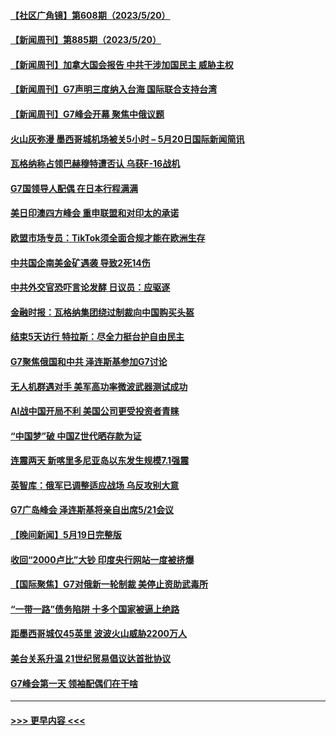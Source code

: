 #### [【社区广角镜】第608期（2023/5/20）](../pages/prog202/a103717004.md?t=05210944) 
#### [【新闻周刊】第885期（2023/5/20）](../pages/prog202/a103717029.md?t=05210944) 
#### [【新闻周刊】加拿大国会报告 中共干涉加国民主 威胁主权](../pages/prog202/a103717018.md?t=05210944) 
#### [【新闻周刊】G7声明三度纳入台海 国际联合支持台湾](../pages/prog202/a103717022.md?t=05210944) 
#### [【新闻周刊】G7峰会开幕 聚焦中俄议题](../pages/prog202/a103717024.md?t=05210944) 
#### [火山灰弥漫 墨西哥城机场被关5小时 – 5月20日国际新闻简讯](../pages/prog202/a103716960.md?t=05210944) 
#### [瓦格纳称占领巴赫穆特遭否认 乌获F-16战机](../pages/prog202/a103716959.md?t=05210944) 
#### [G7国领导人配偶 在日本行程满满](../pages/prog202/a103716961.md?t=05210944) 
#### [美日印澳四方峰会 重申联盟和对印太的承诺](../pages/prog202/a103716954.md?t=05210944) 
#### [欧盟市场专员：TikTok须全面合规才能在欧洲生存](../pages/prog202/a103716934.md?t=05210944) 
#### [中共国企南美金矿遇袭 导致2死14伤](../pages/prog202/a103716921.md?t=05210944) 
#### [中共外交官恐吓言论发酵 日议员：应驱逐](../pages/prog202/a103716864.md?t=05210944) 
#### [金融时报：瓦格纳集团绕过制裁向中国购买头盔](../pages/prog202/a103716857.md?t=05210944) 
#### [结束5天访行 特拉斯：尽全力挺台护自由民主](../pages/prog202/a103716859.md?t=05210944) 
#### [G7聚焦俄国和中共 泽连斯基参加G7讨论](../pages/prog202/a103716862.md?t=05210944) 
#### [无人机群遇对手 美军高功率微波武器测试成功](../pages/prog202/a103716800.md?t=05210944) 
#### [AI战中国开局不利 美国公司更受投资者青睐](../pages/prog202/a103716803.md?t=05210944) 
#### [“中国梦”破 中国Z世代晒存款为证](../pages/prog202/a103716807.md?t=05210944) 
#### [连震两天 新喀里多尼亚岛以东发生规模7.1强震](../pages/prog202/a103716774.md?t=05210944) 
#### [英智库：俄军已调整适应战场 乌反攻别大意](../pages/prog202/a103716771.md?t=05210944) 
#### [G7广岛峰会 泽连斯基将亲自出席5/21会议](../pages/prog202/a103716723.md?t=05210944) 
#### [【晚间新闻】5月19日完整版](../pages/prog202/a103716631.md?t=05210944) 
#### [收回“2000卢比”大钞 印度央行网站一度被挤爆](../pages/prog202/a103716684.md?t=05210944) 
#### [【国际聚焦】G7对俄新一轮制裁 美停止资助武毒所](../pages/prog202/a103716626.md?t=05210944) 
#### [“一带一路”债务陷阱 十多个国家被逼上绝路](../pages/prog202/a103716632.md?t=05210944) 
#### [距墨西哥城仅45英里 波波火山威胁2200万人](../pages/prog202/a103716531.md?t=05210944) 
#### [美台关系升温 21世纪贸易倡议达首批协议](../pages/prog202/a103716539.md?t=05210944) 
#### [G7峰会第一天 领袖配偶们在干啥](../pages/prog202/a103716540.md?t=05210944) 

----
#### [ >>> 更早内容 <<< ](../indexes/prog202-earlier.md)
